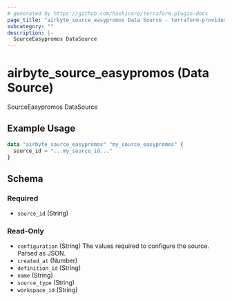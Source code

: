 ```yaml
---
# generated by https://github.com/hashicorp/terraform-plugin-docs
page_title: "airbyte_source_easypromos Data Source - terraform-provider-airbyte"
subcategory: ""
description: |-
  SourceEasypromos DataSource
---
```


# airbyte_source_easypromos (Data Source)

SourceEasypromos DataSource

## Example Usage

```terraform
data "airbyte_source_easypromos" "my_source_easypromos" {
  source_id = "...my_source_id..."
}
```

<!-- schema generated by tfplugindocs -->
## Schema

### Required

- `source_id` (String)

### Read-Only

- `configuration` (String) The values required to configure the source. Parsed as JSON.
- `created_at` (Number)
- `definition_id` (String)
- `name` (String)
- `source_type` (String)
- `workspace_id` (String)
